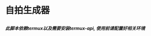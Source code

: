 <html>
<head></head>
<body>
    <h1>自拍生成器</h>
    <p /><h5 />此脚本依赖termux以及需要安装termux-api,
使用前请配置好相关环境

</body>
</html>
